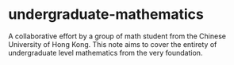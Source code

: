 # undergraduate-mathematics
A collaborative effort by a group of math student from the Chinese University of Hong Kong. This note aims to cover the entirety of undergraduate level mathematics from the very foundation.
